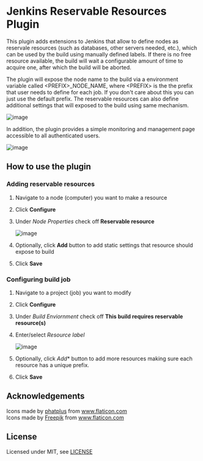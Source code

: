 # Jenkins Reservable Resources Plugin 

This plugin adds extensions to Jenkins that allow to define nodes as reservale resources (such as databases, 
other servers needed, etc.), which can be used by the build using manually defined labels. If there is no free
resource available, the build will wait a configurable amount of time to acquire one, after which the build
will be aborted.

The plugin will expose the node name to the build via a environment variable called \<PREFIX\>_NODE_NAME, where \<PREFIX\>
is the the prefix that user needs to define for each job. If you don't care about this you can just use the default prefix.
The reservable resources can also define additional settings that will exposed to the build using same mechanism.
  
  ![image](https://user-images.githubusercontent.com/5693250/117473382-e70e6e00-af27-11eb-9cde-55a1656e9de3.png)
  
In addition, the plugin provides a simple monitoring and management page accessible to all authenticated users.

![image](https://user-images.githubusercontent.com/5693250/117475277-d4953400-af29-11eb-935a-3ef8046ecfaf.png)

## How to use the plugin

### Adding reservable resources

1. Navigate to a node (computer) you want to make a resource
2. Click **Configure**
3. Under *Node Properties* check off **Reservable resource**

   ![image](https://user-images.githubusercontent.com/5693250/117472560-0658cb80-af27-11eb-838b-292d83db4525.png)
5. Optionally, click **Add** button to add static settings that resource should expose to build
6. Click **Save**

### Configuring build job

1. Navigate to a project (job) you want to modify
2. Click **Configure**
3. Under *Build Enviornment* check off **This build requires reservable resource(s)**
4. Enter/select *Resource label*

   ![image](https://user-images.githubusercontent.com/5693250/117477351-e7106d00-af2b-11eb-9afb-db5a013d41f3.png)
5. Optionally, click *Add** button to add more resources making sure each resource has a unique prefix.
6. Click **Save**

## Acknowledgements

<div>Icons made by <a href="https://www.flaticon.com/authors/phatplus" title="phatplus">phatplus</a> from <a href="https://www.flaticon.com/" title="Flaticon">www.flaticon.com</a></div>
<div>Icons made by <a href="https://www.freepik.com" title="Freepik">Freepik</a> from <a href="https://www.flaticon.com/" title="Flaticon">www.flaticon.com</a></div>

## License

Licensed under MIT, see [LICENSE](LICENSE)
